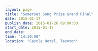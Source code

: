 ```yaml
---
layout: page
title: "Somerset Song Prize Grand Final"
date: 2015-01-17
publish_date: 2015-01-26 09:00:00
start_date: 2015-01-17
end_date: 
time: "14:30:00"
location: "Castle Hotel, Taunton"
---
```


